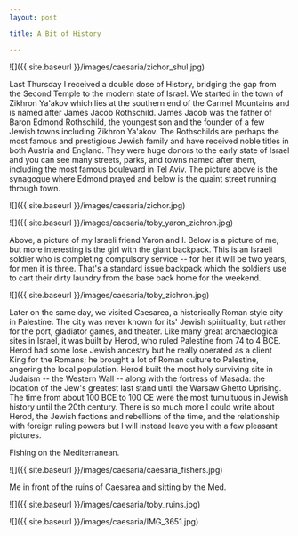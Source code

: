 ```yaml
--- 
layout: post

title: A Bit of History

---
```


![]({{ site.baseurl }}/images/caesaria/zichor_shul.jpg)

Last Thursday I received a double dose of History, bridging the gap from the
Second Temple to the modern state of Israel. We started in the town of Zikhron
Ya'akov which lies at the southern end of the Carmel Mountains and is named
after James Jacob Rothschild. James Jacob was the father of Baron Edmond
Rothschild, the youngest son and the founder of a few Jewish towns including
Zikhron Ya'akov. The Rothschilds are perhaps the most famous and prestigious
Jewish family and have received noble titles in both Austria and England.  They
were huge donors to the early state of Israel and you can see many streets,
parks, and towns named after them, including the most famous boulevard in Tel
Aviv.  The picture above is the synagogue where Edmond prayed and below is the
quaint street running through town.

![]({{ site.baseurl }}/images/caesaria/zichor.jpg)

![]({{ site.baseurl }}/images/caesaria/toby_yaron_zichron.jpg)

Above, a picture of my Israeli friend Yaron and I. Below is a picture of me,
but more interesting is the girl with the giant backpack. This is an Israeli
soldier who is completing compulsory service -- for her it will be two years,
for men it is three. That's a standard issue backpack which the soldiers use to
cart their dirty laundry from the base back home for the weekend.

![]({{ site.baseurl }}/images/caesaria/toby_zichron.jpg)

Later on the same day, we visited Caesarea, a historically Roman style city in
Palestine. The city was never known for its' Jewish spirituality, but rather
for the port, gladiator games, and theater. Like many great archaeological
sites in Israel, it was built by Herod, who ruled Palestine from 74 to 4 BCE.
Herod had some lose Jewish ancestry but he really operated as a client King for
the Romans; he brought a lot of Roman culture to Palestine, angering the local
population. Herod built the most holy surviving site in Judaism -- the Western
Wall -- along with the fortress of Masada: the location of the Jew's greatest
last stand until the Warsaw Ghetto Uprising. The time from about 100 BCE to 100
CE were the most tumultuous in Jewish history until the 20th century. There is
so much more I could write about Herod, the Jewish factions and rebellions of
the time, and the relationship with foreign ruling powers but I will instead
leave you with a few pleasant pictures.


Fishing on the Mediterranean.

![]({{ site.baseurl }}/images/caesaria/caesaria_fishers.jpg)

Me in front of the ruins of Caesarea and sitting by the Med.

![]({{ site.baseurl }}/images/caesaria/toby_ruins.jpg)

![]({{ site.baseurl }}/images/caesaria/IMG_3651.jpg)
